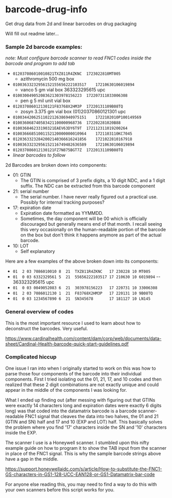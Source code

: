 # barcode-drug-info
Get drug data from 2d and linear barcodes on drug packaging 

Will fill out readme later...

### Sample 2d barcode examples:

*note: Must configure barcode scanner to read FNC1 codes inside the barcode and program to add tab*

- ``012037086010010821TXZ811R4ZKNC	1723022810MT005`` 
    - azithromycin 500 mg box
- ``01003633232956152155656222103517	17210630106019894`` 
    - vanco 5 gm vial box 363323295615 upc
- ``010030049052083621303978156223	172207311033006308`` 
    - pen g 5 mil unit vial box
- ``012037086012130121F83768X2HM3P	17220131109B08TQ`` 
    - zosyn 3.375 gm vial box (01)20370860121301 upc
- ``01003442062511022126386940975151	1722102010P100149569``
- ``010036068740583421100000968736	172202281020B88``
- ``010036846233190321EAEV63DY6T9T	172112311019200264``
- ``01003666851001152120000000010964	1721103110KC7045``
- ``01203633232842002140366616241856	1721022810167918``
- ``01003633232956152116749482636589	17210630106019894``
- ``012037086012130121FZ7N875BGT7Z	17220131109B08TQ``
- *linear barcodes to follow*


2d Barcodes are broken down into components:

- 01: GTIN
    - The GTIN is comprised of 3 prefix digits, a 10 digit NDC, and a 1 digit suffix. The NDC can be extracted from 
    this barcode component
- 21: serial number
    - The serial number. I have never really figured out a practical use. Possibly for internal tracking purposes?
- 17: expiration date
    - Expiration date formatted as YYMMDD. 
    - Sometimes, the day component will be 00 which is officially discouraged but 
    generally means end of that month. I recall seeing this very occasionally on the human-readable portion of the 
    barcode on the box but don't think it happens anymore as part of the actual barcode.
- 10: LOT
    - Self explanatory
    
Here are a few examples of the above broken down into its components:

- ``01  2 03 7086010010 8  21  TXZ811R4ZKNC   17 230228 10 MT005`` 
- ``01  0 03 6332329561 5  21  55656222103517 17 210630 10 6019894``  -- 363323295615 upc
- ``01  0 03 0049052083 6  21  303978156223   17 220731 10 33006308`` 
- ``01  2 03 7086012130 1  21  F83768X2HM3P   17 220131 10 9B08TQ`` 
- ``01  0 03 1234567890 6  21  SN345678       17 181127 10 LN145``

### General overview of codes

This is the most important resource I used to learn about how to deconstruct the barcodes. Very useful.

https://www.cardinalhealth.com/content/dam/corp/web/documents/data-sheet/Cardinal-Health-barcode-quick-start-guidelines.pdf

### Complicated hiccup

One issue I ran into when I originally started to work on this was how to parse those four components of the barcode 
into their individual components. First I tried isolating out the 01, 21, 17, and 10 codes and then realized that these 
2 digit combinations are not exactly unique and could appear in the middle of the components I was looking for. 

What I ended up finding out (after messing with figuring out that GTINs were exactly 14 characters long and expiration 
dates were exactly 6 digits long) was that coded into the datamatrix barcode is a barcode scanner-readable FNC1 signal 
that cleaves the data into two halves, the 01 and 21 (GTIN and SN) half and 17 and 10 (EXP and LOT) half. This basically 
solves the problem where you find '17' characters inside the SN and '10' characters inside the EXP. 

The scanner I use is a Honeywell scanner. I stumbled upon this nifty example guide on how to program it to show the 
TAB input from the scanner in place of the FNC1 signal. This is why the sample barcode strings above have a gap in the 
middle.

https://support.honeywellaidc.com/s/article/How-to-substitute-the-FNC1-GS-characters-in-GS1-128-UCC-EAN128-or-GS1-Datamatrix-bar-code

For anyone else reading this, you may need to find a way to do this with your own scanners before this script works for
you. 
